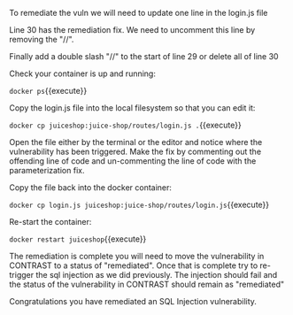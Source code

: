 To remediate the vuln we will need to update one line in the login.js file

Line 30 has the remediation fix. We need to uncomment this line by removing the "//".

Finally add a double slash "//" to the start of line 29 or delete all of line 30

Check your container is up and running:

`docker ps`{{execute}}

Copy the login.js file into the local filesystem so that you can edit it:

`docker cp juiceshop:juice-shop/routes/login.js .`{{execute}}

Open the file either by the terminal or the editor and notice where the vulnerability has been triggered. Make the fix by commenting out the offending line of code and un-commenting the line of code with the parameterization fix.

Copy the file back into the docker container:

`docker cp login.js juiceshop:juice-shop/routes/login.js`{{execute}}

Re-start the container:

`docker restart juiceshop`{{execute}}

The remediation is complete you will need to move the vulnerability in CONTRAST to a status of "remediated". Once that is complete try to re-trigger the sql injection as we did previously. The injection should fail and the status of the vulnerability in CONTRAST should remain as "remediated"

Congratulations you have remediated an SQL Injection vulnerability.

